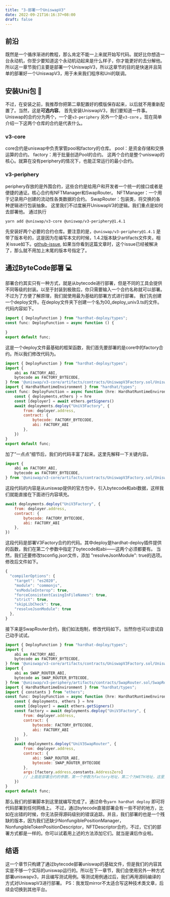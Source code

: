 ```yaml
---
title: "3-部署一个UniswapV3"
date: 2022-09-21T16:16:37+08:00
draft: false
---
```

## 前沿
既然是一个循序渐进的教程，那么肯定不能一上来就开始写代码。就好比你想造一台永动机，你至少要知道这个永动机动起来是什么样子，你才能更好的去分解他。
所以这一章节我们主要是部署一个UniswapV3，所以这章节的目的是快速并且简单的部署好一个UniswapV3，用于未来我们程序和Uni的联调。
## 安装Uni包 🦄️
不过，在安装之前，我推荐你把第二章配置好的模版保存起来，以后就不用重新配置了。当然，这是**可选内容**。
首先安装UniswapV3，我们要知道一件事。Uniswap的合约分为两个，一个是`v3-periphery` 另外一个是`v3-core` 。现在简单介绍一下这两个仓库的合约是代表什么。
### v3-core
core合约是uniswap中负责掌管pool和factory的仓库。
pool：是资金存储和交换运算的合约。
factory：用于批量创造Pool的合约。
这两个合约是整个uniswap的核心。就算在没有periphery的情况下，也能正常运行的最小合约。
### v3-periphery
periphery存放的是外围合约，这些合约是给用户和开发者一个统一的接口或者是便捷的通证。核心合约有NFTManager和SwapRouter。
NFTManager：一个用于记录用户创建的流动性各类数据的合约。
SwapRouter：包装类，将交换的各种逻辑进行包装抽象。
这里我们不过度展开UniswapV3的逻辑。我们重点是如何去部署他。
通过执行
```shell
yarn add @uniswap/v3-core @uniswap/v3-periphery@1.4.1
```
先安装好两个必要的合约仓库。要注意的是，`@uniswap/v3-periphery@1.4.1` 是带了版本号的，这是因为在编写本文的时候，1.4.2版本缺少artifacts文件夹，相关issue如下。[github-issue](https://github.com/Uniswap/v3-periphery/issues/313), 如果当你看到这篇文章时，这个issue已经被解决了，那么就不用加上末尾的版本号指定了。
## 通过ByteCode部署 💻
部署合约其实只有一种方式，就是从bytecode进行部署，但是不同的工具会提供不同等级的封装。以至于封装到极致后，你只需要输入一个合约名称就可以部署。不过为了方便了解原理，我们就使用最为基础的部署方式进行部署。
我们先创建一个deploy文件。在deploy文件夹下创建一个名为00_deploy_univ3.ts的文件。
代码内容如下。
```js
import { DeployFunction } from "hardhat-deploy/types";
const func: DeployFunction = async function () {
    
}
export default func;
```
这是一个deploy文件最基础的框架函数，我们首先要部署的是core中的factory合约。所以我们修改代码为。
```js
import { DeployFunction } from "hardhat-deploy/types";
import {
    abi as FACTORY_ABI,
    bytecode as FACTORY_BYTECODE,
} from '@uniswap/v3-core/artifacts/contracts/UniswapV3Factory.sol/UniswapV3Factory.json'
import { HardhatRuntimeEnvironment } from "hardhat/types";
const func: DeployFunction = async function (hre: HardhatRuntimeEnvironment) {
    const { deployments,ethers } = hre
    const [deployer] = await ethers.getSigners()
    await deployments.deploy("UniV3Factory", {
        from: deployer.address,
        contract: {
            bytecode: FACTORY_BYTECODE,
            abi: FACTORY_ABI
        },
    })
}
export default func;
```
加了”一点点”细节后，我们的代码丰富了起来。这里先解释一下关键内容。
```js
import {
    abi as FACTORY_ABI,
    bytecode as FACTORY_BYTECODE,
} from '@uniswap/v3-core/artifacts/contracts/UniswapV3Factory.sol/UniswapV3Factory.json'
```
这段代码的内容是从uniswap提供的官方包中，引入bytecode和abi数据，这样我们就能直接在下面进行内容填充。
```js
await deployments.deploy("UniV3Factory", {
    from: deployer.address,
    contract: {
        bytecode: FACTORY_BYTECODE,
        abi: FACTORY_ABI
    },
})
```
这段代码是部署V3Factory合约的代码。其中deploy是hardhat-deploy插件提供的函数，我们在第二个参数中指定了bytecode和abi——这两个必须都要有。
当然，我们还要修改tsconfig.json文件，添加 "resolveJsonModule": true的选项。修改后文件如下。
```js
{
  "compilerOptions": {
    "target": "es2020",
    "module": "commonjs",
    "esModuleInterop": true,
    "forceConsistentCasingInFileNames": true,
    "strict": true,
    "skipLibCheck": true,
    "resolveJsonModule": true
  },
}
```
接下来是SwapRouter合约，我们如法炮制，修改代码如下。当然你也可以尝试自己动手试试。
```js
import { DeployFunction } from "hardhat-deploy/types";
import {
    abi as FACTORY_ABI,
    bytecode as FACTORY_BYTECODE,
} from '@uniswap/v3-core/artifacts/contracts/UniswapV3Factory.sol/UniswapV3Factory.json'
import {
    abi as SWAP_ROUTER_ABI,
    bytecode as SWAP_ROUTER_BYTECODE,
} from '@uniswap/v3-periphery/artifacts/contracts/SwapRouter.sol/SwapRouter.json'
import { HardhatRuntimeEnvironment } from "hardhat/types";
import { constants } from "ethers";
const func: DeployFunction = async function (hre: HardhatRuntimeEnvironment) {
    const { deployments, ethers } = hre
    const [deployer] = await ethers.getSigners()
    const factory = await deployments.deploy("UniV3Factory", {
        from: deployer.address,
        contract: {
            bytecode: FACTORY_BYTECODE,
            abi: FACTORY_ABI
        },
    })
    await deployments.deploy("UniV3SwapRouter", {
        from: deployer.address,
        contract: {
            abi: SWAP_ROUTER_ABI,
            bytecode: SWAP_ROUTER_BYTECODE
        },
        args:[factory.address,constants.AddressZero]
        // 上面是部署合约的参数，第一个参数为factory地址，第二个为WETH地址，这里为了图方便就直接用0地址啦😁
    })
}
export default func;
```
那么我们的部署脚本到这里就编写完成了。通过命令`yarn hardhat deploy` 即可将代码部署到任何网络上。
不过，通过bytecode直接部署会有一些不好的地方，比如在出错的时候，你无法获得源码级别的错误追踪。并且，我们部署的也是一个残缺的版本，因为我们还缺少NonfungiblePositionManager，NonfungibleTokenPositionDescriptor，NFTDescriptor合约，不过，它们的部署方式都是一样的。你可以试着用上述的方法添加它们。就当是课后作业啦。
## 结语
这一个章节只构建了通过bytecode部署uniswap的基础文件，但是我们的内容其实是不够一个实际的uniswap运行的。所以在下一章节，我们会使用另外一种方式部署uniswapv3，并且编写测试用例。等测试用例通过后，我们再用源码编译的方式对UniswapV3进行部署。
PS：我发现mirror不太适合写这种技术类文章，后续会切换到其他平台。